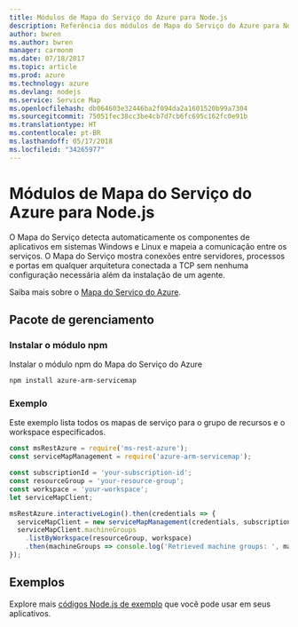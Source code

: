 ```yaml
---
title: Módulos de Mapa do Serviço do Azure para Node.js
description: Referência dos módulos de Mapa do Serviço do Azure para Node.js
author: bwren
ms.author: bwren
manager: carmonm
ms.date: 07/18/2017
ms.topic: article
ms.prod: azure
ms.technology: azure
ms.devlang: nodejs
ms.service: Service Map
ms.openlocfilehash: db064603e32446ba2f094da2a1601520b99a7304
ms.sourcegitcommit: 75051fec38cc3be4cb7d7cb6fc695c162fc0e91b
ms.translationtype: HT
ms.contentlocale: pt-BR
ms.lasthandoff: 05/17/2018
ms.locfileid: "34265977"
---
```

# <a name="azure-service-map-modules-for-nodejs"></a>Módulos de Mapa do Serviço do Azure para Node.js

O Mapa do Serviço detecta automaticamente os componentes de aplicativos em sistemas Windows e Linux e mapeia a comunicação entre os serviços. O Mapa do Serviço mostra conexões entre servidores, processos e portas em qualquer arquitetura conectada a TCP sem nenhuma configuração necessária além da instalação de um agente.

Saiba mais sobre o [Mapa do Serviço do Azure](https://docs.microsoft.com/azure/operations-management-suite/operations-management-suite-service-map).

## <a name="management-package"></a>Pacote de gerenciamento

### <a name="install-the-npm-module"></a>Instalar o módulo npm

Instalar o módulo npm do Mapa do Serviço do Azure

```bash
npm install azure-arm-servicemap
```

### <a name="example"></a>Exemplo

Este exemplo lista todos os mapas de serviço para o grupo de recursos e o workspace especificados.

```javascript
const msRestAzure = require('ms-rest-azure');
const serviceMapManagement = require('azure-arm-servicemap');

const subscriptionId = 'your-subscription-id';
const resourceGroup = 'your-resource-group';
const workspace = 'your-workspace';
let serviceMapClient;

msRestAzure.interactiveLogin().then(credentials => {
  serviceMapClient = new serviceMapManagement(credentials, subscriptionId);
  serviceMapClient.machineGroups
    .listByWorkspace(resourceGroup, workspace)
    .then(machineGroups => console.log('Retrieved machine groups: ', machineGroups));
});
```

## <a name="samples"></a>Exemplos

Explore mais [códigos Node.js de exemplo](https://azure.microsoft.com/resources/samples/?platform=nodejs) que você pode usar em seus aplicativos.
